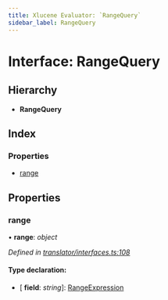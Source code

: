 ```yaml
---
title: Xlucene Evaluator: `RangeQuery`
sidebar_label: RangeQuery
---
```


# Interface: RangeQuery

## Hierarchy

* **RangeQuery**

## Index

### Properties

* [range](rangequery.md#range)

## Properties

###  range

• **range**: *object*

*Defined in [translator/interfaces.ts:108](https://github.com/terascope/teraslice/blob/0ae31df4/packages/xlucene-evaluator/src/translator/interfaces.ts#L108)*

#### Type declaration:

* \[ **field**: *string*\]: [RangeExpression](rangeexpression.md)
